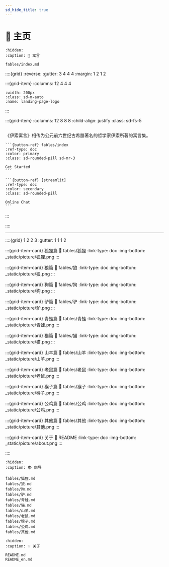 ```yaml
---
sd_hide_title: true
---
```


# 🔎 主页


```{toctree}
:hidden:
:caption: 📔 寓言

fables/index.md
```


::::{grid}
:reverse:
:gutter: 3 4 4 4
:margin: 1 2 1 2

:::{grid-item}
:columns: 12 4 4 4

```{image} _static/img/Aesopica.jpg
:width: 200px
:class: sd-m-auto
:name: landing-page-logo
```

:::

:::{grid-item}
:columns: 12 8 8 8
:child-align: justify
:class: sd-fs-5

```{rubric} 伊索寓言全集 - 中英文
```

《伊索寓言》相传为公元前六世纪古希腊著名的哲学家伊索所著的寓言集。

````{div} sd-d-flex-row
```{button-ref} fables/index
:ref-type: doc
:color: primary
:class: sd-rounded-pill sd-mr-3

Get Started
```

```{button-ref} [streamlit]
:ref-type: doc
:color: secondary
:class: sd-rounded-pill

Online Chat
```

````

:::

::::

---

::::{grid} 1 2 2 3
:gutter: 1 1 1 2

:::{grid-item-card} 狐狸篇
:link: fables/狐狸
:link-type: doc
:img-bottom: _static/picture/狐狸.png
:::

:::{grid-item-card} 狼篇
:link: fables/狼
:link-type: doc
:img-bottom: _static/picture/狼.png
:::

:::{grid-item-card} 狗篇
:link: fables/狗
:link-type: doc
:img-bottom: _static/picture/狗.png
:::

:::{grid-item-card} 驴篇
:link: fables/驴
:link-type: doc
:img-bottom: _static/picture/驴.png
:::

:::{grid-item-card} 青蛙篇
:link: fables/青蛙
:link-type: doc
:img-bottom: _static/picture/青蛙.png
:::

:::{grid-item-card} 猫篇
:link: fables/猫
:link-type: doc
:img-bottom: _static/picture/猫.png
:::

:::{grid-item-card} 山羊篇
:link: fables/山羊
:link-type: doc
:img-bottom: _static/picture/山羊.png
:::

:::{grid-item-card} 老鼠篇
:link: fables/老鼠
:link-type: doc
:img-bottom: _static/picture/老鼠.png
:::

:::{grid-item-card} 猴子篇
:link: fables/猴子
:link-type: doc
:img-bottom: _static/picture/猴子.png
:::

:::{grid-item-card} 公鸡篇
:link: fables/公鸡
:link-type: doc
:img-bottom: _static/picture/公鸡.png
:::

:::{grid-item-card} 其他篇
:link: fables/其他
:link-type: doc
:img-bottom: _static/picture/其他.png
:::

:::{grid-item-card} 关于
:link: README
:link-type: doc
:img-bottom: _static/picture/about.png
:::

::::



```{toctree}
:hidden:
:caption: 📚 向导

fables/狐狸.md
fables/狼.md
fables/狗.md
fables/驴.md
fables/青蛙.md
fables/猫.md
fables/山羊.md
fables/老鼠.md
fables/猴子.md
fables/公鸡.md
fables/其他.md
```


```{toctree}
:hidden:
:caption: 💡 关于

README.md
README_en.md
```

[streamlit]: https://shangfr-aesopica-app-xr2547.streamlit.app/
